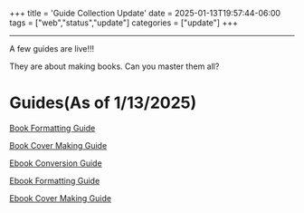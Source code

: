 +++
title = 'Guide Collection Update'
date = 2025-01-13T19:57:44-06:00
tags = ["web","status","update"]
categories = ["update"]
+++

------------------------------------------------------  

A few guides are live!!!

They are about making books. Can you master them all?


# Guides(As of 1/13/2025)

[Book Formatting Guide](https://uwsite.netlify.app\guide\book-fd)

[Book Cover Making Guide](https://uwsite.netlify.app\guide\bookcover-make)

[Ebook Conversion Guide](https://uwsite.netlify.app\guide\ebook-convert)

[Ebook Formatting Guide](https://uwsite.netlify.app\guide\ebook-format)

[Ebook Cover Making Guide](https://uwsite.netlify.app\guide\ebookcover-make)
